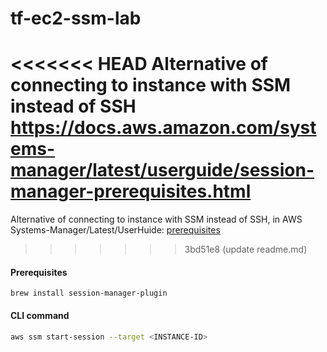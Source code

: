 # tf-ec2-ssm-lab

<<<<<<< HEAD
Alternative of connecting to instance with SSM instead of SSH
https://docs.aws.amazon.com/systems-manager/latest/userguide/session-manager-prerequisites.html
=======
Alternative of connecting to instance with SSM instead of SSH, in AWS Systems-Manager/Latest/UserHuide: [prerequisites](https://docs.aws.amazon.com/systems-manager/latest/userguide/session-manager-prerequisites.html)
>>>>>>> 3bd51e8 (update readme.md)

#### Prerequisites
````
brew install session-manager-plugin
````
#### CLI command
```sh
aws ssm start-session --target <INSTANCE-ID>
```
